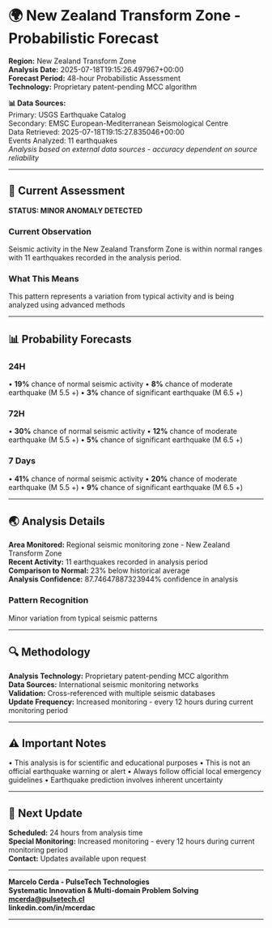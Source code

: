 # 🌍 New Zealand Transform Zone - Probabilistic Forecast

**Region:** New Zealand Transform Zone  
**Analysis Date:** 2025-07-18T19:15:26.497967+00:00  
**Forecast Period:** 48-hour Probabilistic Assessment  
**Technology:** Proprietary patent-pending MCC algorithm  

**📊 Data Sources:**  
Primary: USGS Earthquake Catalog  
Secondary: EMSC European-Mediterranean Seismological Centre  
Data Retrieved: 2025-07-18T19:15:27.835046+00:00  
Events Analyzed: 11 earthquakes  
*Analysis based on external data sources - accuracy dependent on source reliability*

---

## 🎯 Current Assessment

**STATUS: MINOR ANOMALY DETECTED**

### Current Observation
Seismic activity in the New Zealand Transform Zone is within normal ranges with 11 earthquakes recorded in the analysis period.

### What This Means
This pattern represents a variation from typical activity and is being analyzed using advanced methods

---

## 📊 Probability Forecasts

### 24H
• **19%** chance of normal seismic activity
• **8%** chance of moderate earthquake (M 5.5 +)
• **3%** chance of significant earthquake (M 6.5 +)

### 72H
• **30%** chance of normal seismic activity
• **12%** chance of moderate earthquake (M 5.5 +)
• **5%** chance of significant earthquake (M 6.5 +)

### 7 Days
• **41%** chance of normal seismic activity
• **20%** chance of moderate earthquake (M 5.5 +)
• **9%** chance of significant earthquake (M 6.5 +)

---

## 🌏 Analysis Details
**Area Monitored:** Regional seismic monitoring zone - New Zealand Transform Zone  
**Recent Activity:** 11 earthquakes recorded in analysis period  
**Comparison to Normal:** 23% below historical average  
**Analysis Confidence:** 87.74647887323944% confidence in analysis  

### Pattern Recognition
Minor variation from typical seismic patterns

---

## 🔍 Methodology
**Analysis Technology:** Proprietary patent-pending MCC algorithm  
**Data Sources:** International seismic monitoring networks  
**Validation:** Cross-referenced with multiple seismic databases  
**Update Frequency:** Increased monitoring - every 12 hours during current monitoring period  

---

## ⚠️ Important Notes
• This analysis is for scientific and educational purposes
• This is not an official earthquake warning or alert
• Always follow official local emergency guidelines
• Earthquake prediction involves inherent uncertainty

---

## 📅 Next Update
**Scheduled:** 24 hours from analysis time  
**Special Monitoring:** Increased monitoring - every 12 hours during current monitoring period  
**Contact:** Updates available upon request  

---

**Marcelo Cerda - PulseTech Technologies**  
**Systematic Innovation & Multi-domain Problem Solving**  
**mcerda@pulsetech.cl**  
**linkedin.com/in/mcerdac**

---

